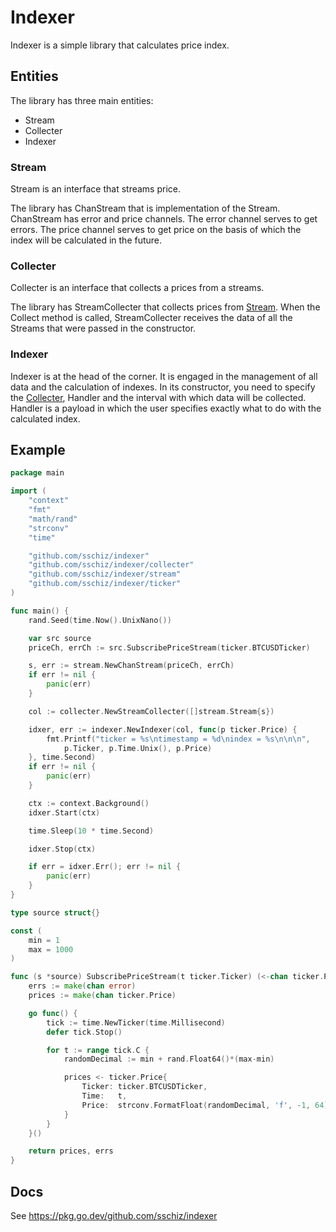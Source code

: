 # Indexer

Indexer is a simple library that calculates price index.

## Entities

The library has three main entities:
* Stream
* Collecter
* Indexer

### Stream

Stream is an interface that streams price.

The library has ChanStream that is implementation of the Stream. ChanStream has error and price channels. The error channel serves to get errors. The price channel serves to get price on the basis of which the index will be calculated in the future.

### Collecter

Collecter is an interface that collects a prices from a streams.

The library has StreamCollecter that collects prices from [Stream](#stream). When the Collect method is called, StreamCollecter receives the data of all the Streams that were passed in the constructor.

### Indexer

Indexer is at the head of the corner. It is engaged in the management of all data and the calculation of indexes. In its constructor, you need to specify the [Collecter](#collecter), Handler and the interval with which data will be collected.
Handler is a payload in which the user specifies exactly what to do with the calculated index.

## Example

```go
package main

import (
	"context"
	"fmt"
	"math/rand"
	"strconv"
	"time"

	"github.com/sschiz/indexer"
	"github.com/sschiz/indexer/collecter"
	"github.com/sschiz/indexer/stream"
	"github.com/sschiz/indexer/ticker"
)

func main() {
	rand.Seed(time.Now().UnixNano())

	var src source
	priceCh, errCh := src.SubscribePriceStream(ticker.BTCUSDTicker)

	s, err := stream.NewChanStream(priceCh, errCh)
	if err != nil {
		panic(err)
	}

	col := collecter.NewStreamCollecter([]stream.Stream{s})

	idxer, err := indexer.NewIndexer(col, func(p ticker.Price) {
		fmt.Printf("ticker = %s\ntimestamp = %d\nindex = %s\n\n\n",
			p.Ticker, p.Time.Unix(), p.Price)
	}, time.Second)
	if err != nil {
		panic(err)
	}

	ctx := context.Background()
	idxer.Start(ctx)

	time.Sleep(10 * time.Second)

	idxer.Stop(ctx)

	if err = idxer.Err(); err != nil {
		panic(err)
	}
}

type source struct{}

const (
	min = 1
	max = 1000
)

func (s *source) SubscribePriceStream(t ticker.Ticker) (<-chan ticker.Price, <-chan error) {
	errs := make(chan error)
	prices := make(chan ticker.Price)

	go func() {
		tick := time.NewTicker(time.Millisecond)
		defer tick.Stop()

		for t := range tick.C {
			randomDecimal := min + rand.Float64()*(max-min)

			prices <- ticker.Price{
				Ticker: ticker.BTCUSDTicker,
				Time:   t,
				Price:  strconv.FormatFloat(randomDecimal, 'f', -1, 64),
			}
		}
	}()

	return prices, errs
}

```

## Docs
See https://pkg.go.dev/github.com/sschiz/indexer
